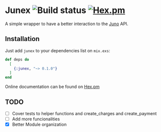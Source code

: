 # Junex ![Build status](https://github.com/boostingtech/junex/workflows/actions/badge.svg?branch=master) [![Hex.pm](https://img.shields.io/hexpm/v/mox.svg?style=flat-square)](https://hex.pm/packages/junex)

A simple wrapper to have a better interaction to the [Juno](https://www.juno.com.br/) API.

## Installation

Just add `junex` to your dependencies list on `mix.exs`:

```elixir
def deps do
  [
    {:junex, "~> 0.1.0"}
  ]
end
```

Online documentation can be found on [Hex.pm](https://hexdocs.pm/junex/api-reference.html)

## TODO

- [ ] Cover tests to helper functions and create_charges and create_payment
- [ ] Add more funcionalities
- [x] Better Module organization
